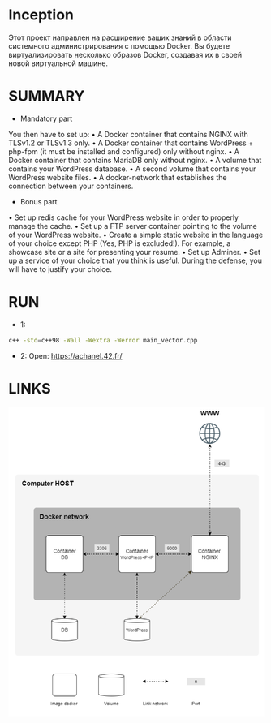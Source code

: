 # Inception

Этот проект направлен на расширение ваших знаний в области системного администрирования с помощью Docker.
Вы будете виртуализировать несколько образов Docker, создавая их в своей новой виртуальной машине.

# SUMMARY

* Mandatory part

You then have to set up:
• A Docker container that contains NGINX with TLSv1.2 or TLSv1.3 only.
• A Docker container that contains WordPress + php-fpm (it must be installed and
configured) only without nginx.
• A Docker container that contains MariaDB only without nginx.
• A volume that contains your WordPress database.
• A second volume that contains your WordPress website files.
• A docker-network that establishes the connection between your containers.

* Bonus part

• Set up redis cache for your WordPress website in order to properly manage the
cache.
• Set up a FTP server container pointing to the volume of your WordPress website.
• Create a simple static website in the language of your choice except PHP (Yes, PHP
is excluded!). For example, a showcase site or a site for presenting your resume.
• Set up Adminer.
• Set up a service of your choice that you think is useful. During the defense, you
will have to justify your choice.

# RUN

* 1:
```bash
c++ -std=c++98 -Wall -Wextra -Werror main_vector.cpp
```
* 2:
Open: https://achanel.42.fr/

# LINKS

![basic](diagram.png)
